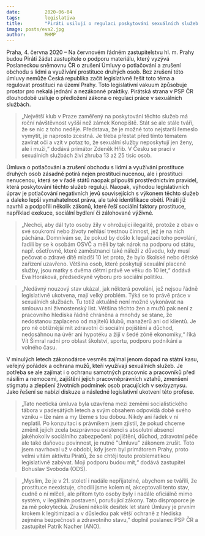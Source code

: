 ```yaml
---
date:         2020-06-04
tags:         legislativa
title:        "Piráti usilují o regulaci poskytování sexuálních služeb v Praze"
image: posts/eva2.jpg
author:       MHMP
---
```


Praha, 4. června 2020 – Na červnovém řádném zastupitelstvu hl. m. Prahy budou Piráti žádat zastupitele o podporu materiálu, který vyzývá Poslaneckou sněmovnu ČR o zrušení Úmluvy o potlačování a zrušení obchodu s lidmi a využívání prostituce druhých osob. Bez zrušení této úmluvy nemůže Česká republika začít legislativně řešit toto téma a regulovat prostituci na území Prahy. Toto legislativní vakuum způsobuje prostor pro nekalá jednání a nezákonné praktiky. Pirátská strana v PSP ČR dlouhodobě usiluje o předložení zákona o regulaci práce v sexuálních službách.

> „Největší klub v Praze zaměřený na poskytování těchto služeb má roční návštěvnost vyšší než zámek Konopiště. Stát se ale stále tváří, že se nic z toho neděje. Představa, že je možné toto nejstarší řemeslo vymýtit, je naprosto zcestná. Je třeba přestat před tímto tématem zavírat oči a vzít v potaz to, že sexuální služby neposkytují jen ženy, ale i muži,“ dodává primátor Zdeněk Hřib. V Česku se prací v sexuálních službách živí zhruba 13 až 25 tisíc osob.

Úmluva o potlačování a zrušení obchodu s lidmi a využívání prostituce druhých osob zásadně potírá nejen prostituci nucenou, ale i prostituci nenucenou, která se v řadě států naopak připouští prostřednictvím pravidel, která poskytování těchto služeb regulují. Naopak, výhodou legislativních úprav je potlačování negativních jevů souvisejících s výkonem těchto služeb a daleko lepší vymahatelnost práva, ale také identifikace obětí. Piráti již navrhli a podpořili několik zákonů, které řeší sociální faktory prostituce, například exekuce, sociální bydlení či zálohované výživné.

> „Nechci, aby dál tyto osoby žily v ohrožující ilegalitě, protože z obav o své soukromí nebo životy nehlásí trestnou činnost, jež je na nich páchána. Domnívám se, že pokud by došlo k legalizaci toho povolání, řadili by se k osobám OSVČ a měli by tak nárok na podporu od státu, např. ošetřovné, které zaměstnanci také náleží z důvodu, kdy musí pečovat o zdravé dítě mladší 10 let proto, že bylo školské nebo dětské zařízení uzavřeno. Většina osob, které poskytují sexuální placené služby, jsou matky s dvěma dětmi právě ve věku do 10 let,“ dodává Eva Horáková, předsedkyně výboru pro sociální politiku.

> „Nedávný nouzový stav ukázal, jak některá povolání, jež nejsou řádně legislativně ukotvena, mají velký problém. Týká se to právě práce v sexuálních službách. Tu totiž aktuálně není možné vykonávat na smlouvu ani živnostenský list. Většina těchto žen a mužů pak není z pracovního hlediska řádně chráněna a mnohdy se stane, že nedostanou zaplaceno od majitelů klubů, manažerů ani od klientů. Je pro ně obtížnější mít zdravotní či sociální pojištění a důchod, nedosáhnou na úvěr ani hypotéku a žijí v šedé zóně ekonomiky,“ říká Vít Šimral radní pro oblast školství, sportu, podporu podnikání a volného času.

V minulých letech zákonodárce vesměs zajímal jenom dopad na státní kasu, veřejný pořádek a ochrana mužů, kteří využívají sexuálních služeb. Je potřeba se ale zajímat i o ochranu samotných pracovnic a pracovníků před násilím a nemocemi, zajištění jejich pracovněprávních vztahů, zmenšení stigmatu a zlepšení životních podmínek osob pracujících v sexbyznysu. Jako řešení se nabízí diskuze a následné legislativní ukotvení této profese.

> „Tato neetická úmluva byla uzavřena mezi zeměmi socialistického tábora v padesátých letech a svým obsahem odpovídá době svého vzniku – lže nám a my lžeme s tou dobou. Nikdy ani řádek v ní neplatil. Po konzultaci s právníkem jsem zjistil, že pokud chceme změnit jejich zcela bezprávnou existenci s absolutní absencí jakéhokoliv sociálního zabezpečení: pojištění, důchod, zdravotní péče ale také daňovou povinnost, je nutné  "Úmluvu" zákonem zrušit. Toto jsem navrhoval už v období, kdy jsem byl primátorem Prahy, proto velmi vítám aktivitu Pirátů, že se chtějí touto problematikou legislativně zabývat. Moji podporu budou mít,“ dodává zastupitel Bohuslav Svoboda (ODS).

> „Myslím, že je v 21. století i nadále nepřijatelné, abychom se tvářili, že prostituce neexistuje, chodili jsme kolem ní, akceptovali tento stav, cudně o ní mlčeli, ale přitom tyto osoby byly i nadále oficiálně mimo systém, v ilegálním postavení, porušující zákony. Tato disproporce je za mě pokrytecká. Zrušení několik desítek let staré Úmluvy je prvním krokem k legitimizaci a v důsledku pak větší ochraně z hlediska zejména bezpečnosti a zdravotního stavu,” doplnil poslanec PSP ČR a zastupitel Patrik Nacher (ANO).
